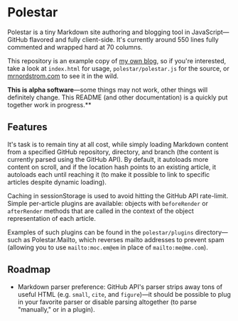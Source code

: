 Polestar
========

Polestar is a tiny Markdown site authoring and blogging tool in JavaScript—GitHub flavored and fully client-side. It's currently around 550 lines fully commented and wrapped hard at 70 columns.

This repository is an example copy of [my own blog](https://github.com/dnordstrom/mrnordstrom.com), so if you're interested, take a look at `index.html` for usage, `polestar/polestar.js` for the source, or [mrnordstrom.com](https://mrnordstrom.com) to see it in the wild.

**This is alpha software**—some things may not work, other things will definitely change. This README (and other documentation) is a quickly put together work in progress.**

Features
--------

It's task is to remain tiny at all cost, while simply loading Markdown content from a specified GitHub repository, directory, and branch (the content is currently parsed using the GitHub API). By default, it autoloads more content on scroll, and if the location hash points to an existing article, it autoloads each until reaching it (to make it possible to link to specific articles despite dynamic loading).

Caching in sessionStorage is used to avoid hitting the GitHub API rate-limit. Simple per-article plugins are available: objects with `beforeRender` or `afterRender` methods that are called in the context of the object representation of each article.

Examples of such plugins can be found in the `polestar/plugins` directory—such as Polestar.Mailto, which reverses mailto addresses to prevent spam (allowing you to use `mailto:moc.em@em` in place of `mailto:me@me.com`).

Roadmap
-------

* Markdown parser preference: GitHub API's parser strips away tons of useful HTML (e.g. `small`, `cite`, and `figure`)—it should be possible to plug in your favorite parser or disable parsing altogether (to parse "manually," or in a plugin).